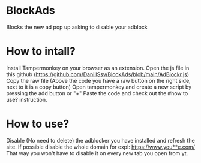 # BlockAds
Blocks the new ad pop up asking to disable your adblock

# How to intall?
Install Tampermonkey on your browser as an extension.
Open the js file in this github 
(https://github.com/DaniilSsv/BlockAds/blob/main/AdBlockr.js)
Copy the raw file (Above the code you have a raw button on the right side, next to it is a copy button)
Open tampermonkey and create a new script by pressing the add button or "+"
Paste the code and check out the #how to use? instruction.

# How to use?
Disable (No need to delete) the adblocker you have installed and refresh the site.
If possible disable the whole domain for expl: https://www.you**e.com/
That way you won't have to disable it on every new tab you open from yt.
